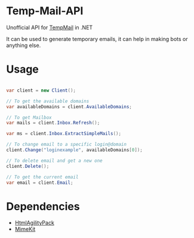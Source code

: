 # Temp-Mail-API
Unofficial API for [TempMail](https://temp-mail.org) in .NET

It can be used to generate temporary emails, it can help in making bots or anything else.

# Usage
```csharp

var client = new Client();

// To get the available domains
var availableDomains = client.AvailableDomains;

// To get Mailbox
var mails = client.Inbox.Refresh();

var ms = client.Inbox.ExtractSimpleMails();

// To change email to a specific login@domain
client.Change("loginexample", availableDomains[0]);

// To delete email and get a new one
client.Delete();

// To get the current email
var email = client.Email;

```

# Dependencies
* [HtmlAgilityPack](https://www.nuget.org/packages/HtmlAgilityPack)
* [MimeKit](https://www.nuget.org/packages/MimeKit)
